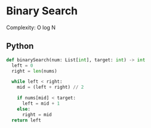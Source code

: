 # Binary Search

Complexity: O log N

## Python

```python
def binarySearch(num: List[int], target: int) -> int
  left = 0
  right = len(nums)

  while left < right:
    mid = (left + right) // 2

    if nums[mid] < target:
      left = mid + 1
    else:
      right = mid
  return left
```
